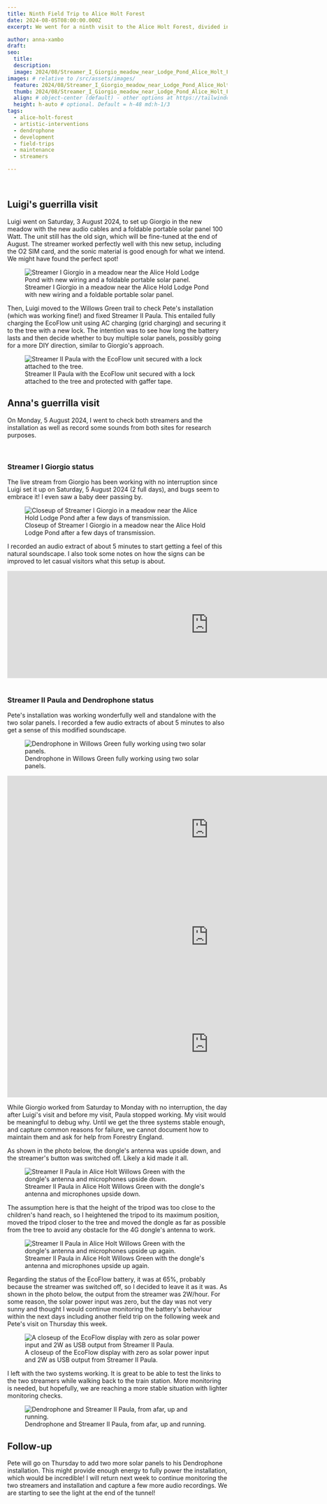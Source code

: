 ```yaml
---
title: Ninth Field Trip to Alice Holt Forest 
date: 2024-08-05T08:00:00.000Z
excerpt: We went for a ninth visit to the Alice Holt Forest, divided into two parts. In the first part, Luigi installed Streamer I Giorgio in the new setting and reset Streamer II Paula. In the second part, I checked that the two streamers and Pete's installation were working as expected.

author: anna-xambo
draft:
seo:
  title:
  description:
  image: 2024/08/Streamer_I_Giorgio_meadow_near_Lodge_Pond_Alice_Holt_Forest.jpg
images: # relative to /src/assets/images/
  feature: 2024/08/Streamer_I_Giorgio_meadow_near_Lodge_Pond_Alice_Holt_Forest.jpg
  thumb: 2024/08/Streamer_I_Giorgio_meadow_near_Lodge_Pond_Alice_Holt_Forest.jpg
  align: # object-center (default) - other options at https://tailwindcss.com/docs/object-position
  height: h-auto # optional. Default = h-48 md:h-1/3
tags:
  - alice-holt-forest
  - artistic-interventions
  - dendrophone
  - development
  - field-trips
  - maintenance
  - streamers

---
```


<br />

## Luigi's guerrilla visit

Luigi went on Saturday, 3 August 2024, to set up Giorgio in the new meadow with the new audio cables and a foldable portable solar panel 100 Watt. The unit still has the old sign, which will be fine-tuned at the end of August. The streamer worked perfectly well with this new setup, including the O2 SIM card, and the sonic material is good enough for what we intend. We might have found the perfect spot!

<div class="flex justify-center items-center">
<figure>
<img class="mt-4 mb-4" src="/assets/images/2024/08/
2024-08-03-Streamer-I-Giorgio-meadow-near-Alice-Holt-Lodge-Pond.jpg" alt="Streamer I Giorgio in a meadow near the Alice Hold Lodge Pond with new wiring and a foldable portable solar panel.">
<figcaption>Streamer I Giorgio in a meadow near the Alice Hold Lodge Pond with new wiring and a foldable portable solar panel.</figcaption>
</figure>
</div>

Then, Luigi moved to the Willows Green trail to check Pete's installation (which was working fine!) and fixed Streamer II Paula. This entailed fully charging the EcoFlow unit using AC charging (grid charging) and securing it to the tree with a new lock. The intention was to see how long the battery lasts and then decide whether to buy multiple solar panels, possibly going for a more DIY direction, similar to Giorgio's approach.

<div class="flex justify-center items-center">
<figure>
<img class="mt-4 mb-4" src="/assets/images/2024/08/
Streamer-II-Paula-Ecoflow-unit-secured-with-lock.jpg" alt="Streamer II Paula with the EcoFlow unit secured with a lock attached to the tree.">
<figcaption>Streamer II Paula with the EcoFlow unit secured with a lock attached to the tree and protected with gaffer tape.</figcaption>
</figure>
</div>

## Anna's guerrilla visit

On Monday, 5 August 2024, I went to check both streamers and the installation as well as record some sounds from both sites for research purposes.  

<br />

### Streamer I Giorgio status

The live stream from Giorgio has been working with no interruption since Luigi set it up on Saturday, 5 August 2024 (2 full days), and bugs seem to embrace it! I even saw a baby deer passing by.

<div class="flex justify-center items-center">
<figure>
<img class="mt-4 mb-4" src="/assets/images/2024/08/
2024-08-05-Streamer-I-Giorgio-meadow-near-Alice-Holt-Lodge-Pond-closeup.jpg" alt="Closeup of Streamer I Giorgio in a meadow near the Alice Hold Lodge Pond after a few days of transmission.">
<figcaption>Closeup of Streamer I Giorgio in a meadow near the Alice Hold Lodge Pond after a few days of transmission.</figcaption>
</figure>
</div>

I recorded an audio extract of about 5 minutes to start getting a feel of this natural soundscape. I also took some notes on how the signs can be improved to let casual visitors what this setup is about. 

<div class="flex justify-center items-center mt-4 mb-4">
<iframe frameborder="0" scrolling="no" src="https://freesound.org/embed/sound/iframe/751265/simple/large/" width="920" height="245"></iframe>
</div>

<br />

### Streamer II Paula and Dendrophone status

Pete's installation was working wonderfully well and standalone with the two solar panels. I recorded a few audio extracts of about 5 minutes to also get a sense of this modified soundscape. 

<div class="flex justify-center items-center">
<figure>
<img class="mt-4 mb-4" src="/assets/images/2024/08/2024-08-05-Dendrophone-Alice-Holt-Willows-Green-two-solar-panels.jpg" alt="Dendrophone in Willows Green fully working using two solar panels.">
<figcaption>Dendrophone in Willows Green fully working using two solar panels.</figcaption>
</figure>
</div>

<div class="flex justify-center items-center mt-4 mb-4">
<iframe frameborder="0" scrolling="no" src="https://freesound.org/embed/sound/iframe/751270/simple/large/" width="920" height="245"></iframe>
</div>

<div class="flex justify-center items-center mt-4 mb-4">
<iframe frameborder="0" scrolling="no" src="https://freesound.org/embed/sound/iframe/751271/simple/large/" width="920" height="245"></iframe>
</div>

<div class="flex justify-center items-center mt-4 mb-4">
<iframe frameborder="0" scrolling="no" src="https://freesound.org/embed/sound/iframe/751272/simple/large/" width="920" height="245"></iframe>
</div>


While Giorgio worked from Saturday to Monday with no interruption, the day after Luigi's visit and before my visit, Paula stopped working. My visit would be meaningful to debug why. Until we get the three systems stable enough, and capture common reasons for failure, we cannot document how to maintain them and ask for help from Forestry England.  

As shown in the photo below, the dongle's antenna was upside down, and the streamer's button was switched off. Likely a kid made it all. 

<div class="flex justify-center items-center">
<figure>
<img class="mt-4 mb-4" src="/assets/images/2024/08/
2024-08-05-Streamer-II-Paula-Alice-Holt-Willows-Green-upside-down.jpg" alt="Streamer II Paula in Alice Holt Willows Green with the dongle's antenna and microphones upside down.">
<figcaption>Streamer II Paula in Alice Holt Willows Green with the dongle's antenna and microphones upside down.</figcaption>
</figure>
</div>

The assumption here is that the height of the tripod was too close to the children's hand reach, so I heightened the tripod to its maximum position, moved the tripod closer to the tree and moved the dongle as far as possible from the tree to avoid any obstacle for the 4G dongle's antenna to work.

<div class="flex justify-center items-center">
<figure>
<img class="mt-4 mb-4" src="/assets/images/2024/08/
2024-08-05-Streamer-II-Paula-Alice-Holt-Willows-Green-upside-up.jpg" alt="Streamer II Paula in Alice Holt Willows Green with the dongle's antenna and microphones upside up again.">
<figcaption>Streamer II Paula in Alice Holt Willows Green with the dongle's antenna and microphones upside up again.</figcaption>
</figure>
</div>

Regarding the status of the EcoFlow battery, it was at 65%, probably because the streamer was switched off, so I decided to leave it as it was. As shown in the photo below, the output from the streamer was 2W/hour. For some reason, the solar power input was zero, but the day was not very sunny and thought I would continue monitoring the battery's behaviour within the next days including another field trip on the following week and Pete's visit on Thursday this week.

<div class="flex justify-center items-center">
<figure>
<img class="mt-4 mb-4" src="/assets/images/2024/08/
2024-08-05-EcoFlow-River-display.jpg" alt="A closeup of the EcoFlow display with zero as solar power input and 2W as USB output from Streamer II Paula.">
<figcaption>A closeup of the EcoFlow display with zero as solar power input and 2W as USB output from Streamer II Paula.</figcaption>
</figure>
</div>

I left with the two systems working. It is great to be able to test the links to the two streamers while walking back to the train station. More monitoring is needed, but hopefully, we are reaching a more stable situation with lighter monitoring checks.

<div class="flex justify-center items-center">
<figure>
<img class="mt-4 mb-4" src="/assets/images/2024/08/
2024-08-05-Dendrophone-and-Streamer-II-Paula-from-afar.jpg" alt="Dendrophone and Streamer II Paula, from afar, up and running.">
<figcaption>Dendrophone and Streamer II Paula, from afar, up and running.</figcaption>
</figure>
</div>


## Follow-up

Pete will go on Thursday to add two more solar panels to his Dendrophone installation. This might provide enough energy to fully power the installation, which would be incredible! I will return next week to continue monitoring the two streamers and installation and capture a few more audio recordings. We are starting to see the light at the end of the tunnel!







